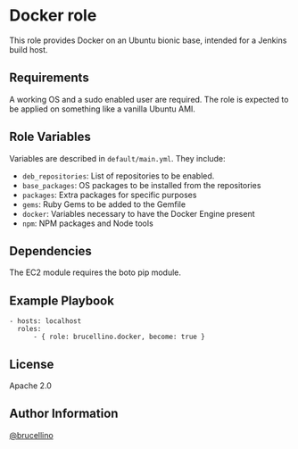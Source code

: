 # Docker role

This role provides Docker on an Ubuntu bionic base, intended for a Jenkins build host.

## Requirements

A working OS and a sudo enabled user are required. The role is expected to be applied on something like a vanilla Ubuntu AMI.

## Role Variables

Variables are described in `default/main.yml`. They include:

- `deb_repositories`: List of repositories to be enabled.
- `base_packages`: OS packages to be installed from the repositories
- `packages`: Extra packages for specific purposes
- `gems`: Ruby Gems to be added to the Gemfile
- `docker`: Variables necessary to have the Docker Engine present
- `npm`: NPM packages and Node tools

## Dependencies

The EC2 module requires the boto pip module.

## Example Playbook

```
- hosts: localhost
  roles:
      - { role: brucellino.docker, become: true }
```

## License

Apache 2.0

## Author Information

[@brucellino](https://github.com/brucellino)
